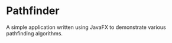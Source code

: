 # Pathfinder
A simple application written using JavaFX to demonstrate various pathfinding algorithms.